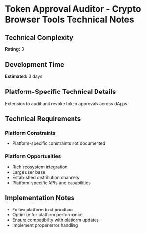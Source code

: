 # Token Approval Auditor - Crypto Browser Tools Technical Notes

## Technical Complexity
**Rating:** 3

## Development Time
**Estimated:** 3 days

## Platform-Specific Technical Details
Extension to audit and revoke token approvals across dApps.

## Technical Requirements

### Platform Constraints
- Platform-specific constraints not documented

### Platform Opportunities
- Rich ecosystem integration
- Large user base
- Established distribution channels
- Platform-specific APIs and capabilities

## Implementation Notes
- Follow platform best practices
- Optimize for platform performance
- Ensure compatibility with platform updates
- Implement proper error handling
